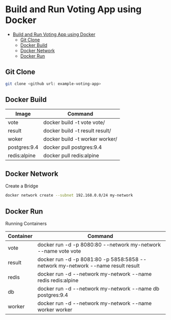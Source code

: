 # Build and Run Voting App using Docker

- [Build and Run Voting App using Docker](#build-and-run-voting-app-using-docker)
    - [Git Clone](#git-clone)
    - [Docker Build](#docker-build)
    - [Docker Network](#docker-network)
    - [Docker Run](#docker-run)

## Git Clone
```sh
git clone <github url: example-voting-app> 
```

## Docker Build
| Image        | Command                        |
| ------------ | ------------------------------ |
| vote         | docker build -t vote vote/     |
| result       | docker build -t result result/ |
| woker        | docker build -t worker worker/ |
| postgres:9.4 | docker pull postgres:9.4       |
| redis:alpine | docker pull redis:alpine       |

## Docker Network
Create a Bridge 
```sh
docker network create --subnet 192.168.0.0/24 my-network
```

## Docker Run
Running Containers

| Container | Command                                                                          |
| --------- | -------------------------------------------------------------------------------- |
| vote      | docker run -d -p 8080:80 --network my-network --name vote vote                   |
| result    | docker run -d -p 8081:80 -p 5858:5858 --network my-network  --name result result |
| redis     | docker run -d --network my-network --name redis redis:alpine                     |
| db        | docker run -d --network my-network --name db postgres:9.4                        |
| worker    | docker run -d --network my-network --name worker worker                          |


